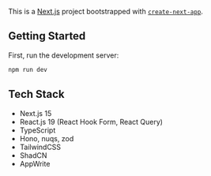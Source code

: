 This is a [Next.js](https://nextjs.org) project bootstrapped with [`create-next-app`](https://nextjs.org/docs/app/api-reference/cli/create-next-app).

## Getting Started

First, run the development server:

```bash
npm run dev
```

## Tech Stack

- Next.js 15
- React.js 19 (React Hook Form, React Query)
- TypeScript
- Hono, nuqs, zod
- TailwindCSS
- ShadCN
- AppWrite
